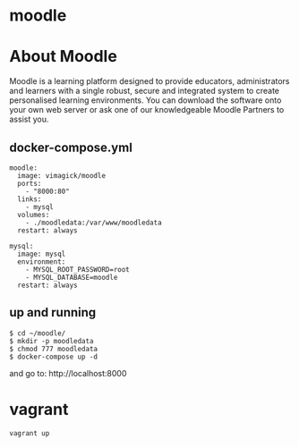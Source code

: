 moodle
======

# About Moodle

Moodle is a learning platform designed to provide educators,
administrators and learners with a single robust, secure and
integrated system to create personalised learning environments.
You can download the software onto your own web server or ask
one of our knowledgeable Moodle Partners to assist you.


## docker-compose.yml

```
moodle:
  image: vimagick/moodle
  ports:
    - "8000:80"
  links:
    - mysql
  volumes:
    - ./moodledata:/var/www/moodledata
  restart: always

mysql:
  image: mysql
  environment:
    - MYSQL_ROOT_PASSWORD=root
    - MYSQL_DATABASE=moodle
  restart: always
```

## up and running

```
$ cd ~/moodle/
$ mkdir -p moodledata
$ chmod 777 moodledata
$ docker-compose up -d
```
and go to:
http://localhost:8000

# vagrant

```
vagrant up
```
